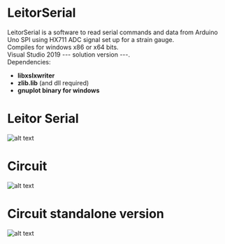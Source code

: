 # LeitorSerial
LeitorSerial is a software to read serial commands and data from Arduino Uno SPI using HX711 ADC signal set up for a strain gauge.  
Compiles for windows x86 or x64 bits.  
Visual Studio 2019 --- solution version ---.  
Dependencies:  
- **libxslxwriter**  
- **zlib.lib** (and dll required)  
- **gnuplot binary for windows** 
# Leitor Serial
![alt text](https://i.ibb.co/MscCJZq/programa-print.png)
# Circuit
![alt text](https://i.ibb.co/2vHDhvK/circuit.png)
# Circuit standalone version
![alt text](https://i.ibb.co/c6T68kY/circuit-standalone.png)

